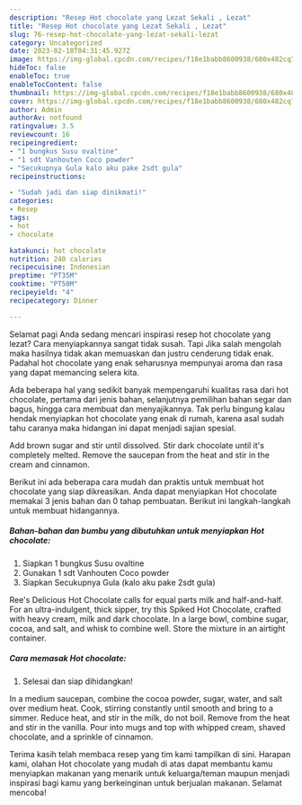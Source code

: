 ```yaml
---
description: "Resep Hot chocolate yang Lezat Sekali , Lezat"
title: "Resep Hot chocolate yang Lezat Sekali , Lezat"
slug: 76-resep-hot-chocolate-yang-lezat-sekali-lezat
category: Uncategorized
date: 2023-02-18T04:31:45.927Z
image: https://img-global.cpcdn.com/recipes/f18e1babb8600938/680x482cq70/hot-chocolate-foto-resep-utama.jpg
hideToc: false
enableToc: true
enableTocContent: false
thumbnail: https://img-global.cpcdn.com/recipes/f18e1babb8600938/680x482cq70/hot-chocolate-foto-resep-utama.jpg
cover: https://img-global.cpcdn.com/recipes/f18e1babb8600938/680x482cq70/hot-chocolate-foto-resep-utama.jpg
author: Admin
authorAv: notfound
ratingvalue: 3.5
reviewcount: 16
recipeingredient:
- "1 bungkus Susu ovaltine"
- "1 sdt Vanhouten Coco powder"
- "Secukupnya Gula kalo aku pake 2sdt gula"
recipeinstructions:

- "Sudah jadi dan siap dinikmati!"
categories:
- Resep
tags:
- hot
- chocolate

katakunci: hot chocolate 
nutrition: 240 calories
recipecuisine: Indonesian
preptime: "PT35M"
cooktime: "PT50M"
recipeyield: "4"
recipecategory: Dinner

---
```



Selamat pagi Anda sedang mencari inspirasi resep hot chocolate yang lezat? Cara menyiapkannya sangat tidak susah. Tapi Jika salah mengolah maka hasilnya tidak akan memuaskan dan justru cenderung tidak enak. Padahal hot chocolate yang enak seharusnya mempunyai aroma dan rasa yang dapat memancing selera kita.


Ada beberapa hal yang sedikit banyak mempengaruhi kualitas rasa dari hot chocolate, pertama dari jenis bahan, selanjutnya pemilihan bahan segar dan bagus, hingga cara membuat dan menyajikannya. Tak perlu bingung kalau hendak menyiapkan hot chocolate yang enak di rumah, karena asal sudah tahu caranya maka hidangan ini dapat menjadi sajian spesial.

Add brown sugar and stir until dissolved. Stir dark chocolate until it&#39;s completely melted. Remove the saucepan from the heat and stir in the cream and cinnamon.


Berikut ini ada beberapa cara mudah dan praktis untuk membuat hot chocolate yang siap dikreasikan. Anda dapat menyiapkan Hot chocolate memakai 3 jenis bahan dan 0 tahap pembuatan. Berikut ini langkah-langkah untuk membuat hidangannya.

<!--inarticleads1-->

##### Bahan-bahan dan bumbu yang dibutuhkan untuk menyiapkan Hot chocolate:

1. Siapkan 1 bungkus Susu ovaltine
1. Gunakan 1 sdt Vanhouten Coco powder
1. Siapkan Secukupnya Gula (kalo aku pake 2sdt gula)


Ree&#39;s Delicious Hot Chocolate calls for equal parts milk and half-and-half. For an ultra-indulgent, thick sipper, try this Spiked Hot Chocolate, crafted with heavy cream, milk and dark chocolate. In a large bowl, combine sugar, cocoa, and salt, and whisk to combine well. Store the mixture in an airtight container. 

<!--inarticleads2-->

##### Cara memasak Hot chocolate:


1. Selesai dan siap dihidangkan!

In a medium saucepan, combine the cocoa powder, sugar, water, and salt over medium heat. Cook, stirring constantly until smooth and bring to a simmer. Reduce heat, and stir in the milk, do not boil. Remove from the heat and stir in the vanilla. Pour into mugs and top with whipped cream, shaved chocolate, and a sprinkle of cinnamon. 

Terima kasih telah membaca resep yang tim kami tampilkan di sini. Harapan kami, olahan Hot chocolate yang mudah di atas dapat membantu kamu menyiapkan makanan yang menarik untuk keluarga/teman maupun menjadi inspirasi bagi kamu yang berkeinginan untuk berjualan makanan. Selamat mencoba!
